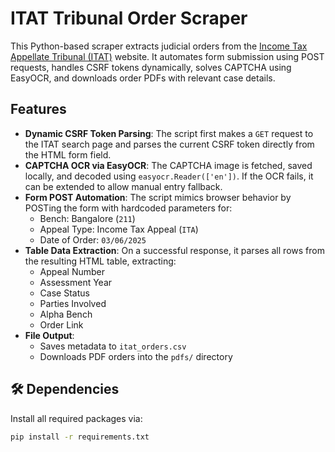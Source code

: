 # ITAT Tribunal Order Scraper

This Python-based scraper extracts judicial orders from the [Income Tax Appellate Tribunal (ITAT)](https://itat.gov.in/judicial/tribunalorders) website. It automates form submission using POST requests, handles CSRF tokens dynamically, solves CAPTCHA using EasyOCR, and downloads order PDFs with relevant case details.

## Features

- **Dynamic CSRF Token Parsing**: The script first makes a `GET` request to the ITAT search page and parses the current CSRF token directly from the HTML form field.
- **CAPTCHA OCR via EasyOCR**: The CAPTCHA image is fetched, saved locally, and decoded using `easyocr.Reader(['en'])`. If the OCR fails, it can be extended to allow manual entry fallback.
- **Form POST Automation**: The script mimics browser behavior by POSTing the form with hardcoded parameters for:
  - Bench: Bangalore (`211`)
  - Appeal Type: Income Tax Appeal (`ITA`)
  - Date of Order: `03/06/2025`
- **Table Data Extraction**: On a successful response, it parses all rows from the resulting HTML table, extracting:
  - Appeal Number
  - Assessment Year
  - Case Status
  - Parties Involved
  - Alpha Bench
  - Order Link
- **File Output**:
  - Saves metadata to `itat_orders.csv`
  - Downloads PDF orders into the `pdfs/` directory

## 🛠️ Dependencies

Install all required packages via:

```bash
pip install -r requirements.txt
